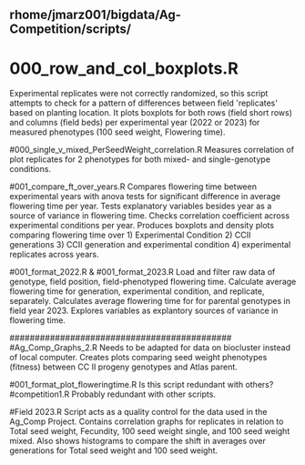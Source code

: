 rhome/jmarz001/bigdata/Ag-Competition/scripts/
---








# 000_row_and_col_boxplots.R
Experimental replicates were not correctly randomized, so this script attempts to check for a pattern of differences between field 'replicates' based on planting location. It plots boxplots for both rows (field short rows) and columns (field beds) per experimental year (2022 or 2023) for measured phenotypes (100 seed weight, Flowering time).

#000_single_v_mixed_PerSeedWeight_correlation.R
Measures correlation of plot replicates for 2 phenotypes for both mixed- and single-genotype conditions.

#001_compare_ft_over_years.R
Compares flowering time between experimental years with anova tests for significant difference in average flowering time per year.
Tests explanatory variables besides year as a source of variance in flowering time.
Checks correlation coefficient across experimental conditions per year.
Produces boxplots and density plots comparing flowering time over 1) Experimental Condition  2) CCII generations  3) CCII generation and experimental condition  4) experimental replicates across years.

#001_format_2022.R & #001_format_2023.R
Load and filter raw data of genotype, field position, field-phenotyped flowering time. Calculate average flowering time for generation, experimental condition, and replicate, separately. Calculates average flowering time for for parental genotypes in field year 2023. Explores variables as explantory sources of variance in flowering time.


############################################
#Ag_Comp_Graphs_2.R
Needs to be adapted for data on biocluster instead of local computer.
Creates plots comparing seed weight phenotypes (fitness) between CC II progeny genotypes and Atlas parent.

#001_format_plot_floweringtime.R
Is this script redundant with others?
#competition1.R
Probably redundant with other scripts.

#Field 2023.R
Script acts as a quality control for the data used in the Ag_Comp Project. Contains correlation graphs for replicates in relation to Total seed weight, Fecundity, 100 seed weight single, and 100 seed weight mixed. Also shows histograms to compare the shift in averages over generations for Total seed weight and 100 seed weight.
